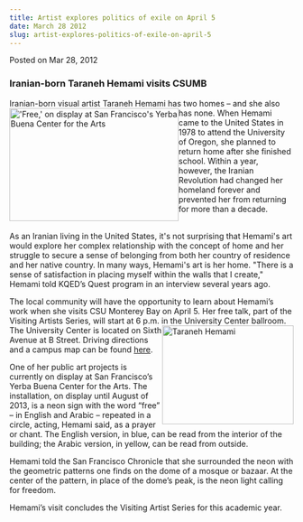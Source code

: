```yaml
---
title: Artist explores politics of exile on April 5
date: March 28 2012
slug: artist-explores-politics-of-exile-on-april-5
---
```


 



<span class="date">Posted on Mar 28, 2012    </span>
<h3>Iranian-born Taraneh Hemami visits CSUMB</h3>
<p>Iranian-born visual artist Taraneh Hemami has two homes &#x2013; and
she also has none. When Hemami&#xA0;<img alt="&apos;Free,&apos; on display at San Francisco&apos;s Yerba Buena Center for the Arts" src="https://news.csumb.edu/sites/default/files/65/attachments/news/images/free-neon300.jpg" style="float:left; width:300px; height:200px">came to the United
States in 1978 to attend the University of Oregon, she planned to
return home after she finished school. Within a year, however, the
Iranian Revolution had changed her homeland forever and prevented
her from returning for more than a decade.</img></p>
<p><br>
As an Iranian living in the United States, it&apos;s not surprising that
Hemami&apos;s art would explore her complex relationship with the
concept of home and her struggle to secure a sense of belonging
from both her country of residence and her native country. In many
ways, Hemami&apos;s art is her home. &quot;There is a sense of satisfaction
in placing myself within the walls that I create,&quot; Hemami told
KQED&#x2019;s Quest program in an interview several years ago.</br></p>
<p>The local community will have the opportunity to learn about
Hemami&#x2019;s work when she visits CSU Monterey Bay on April 5. Her free
talk, part of the Visiting Artists Series, will start at 6 p.m. in
the&#xA0;<img alt="Taraneh Hemami" src="https://news.csumb.edu/sites/default/files/65/attachments/news/images/hemami.taraneh.jpg" style="float:right; width:233px; height:175px">University Center
ballroom. The University Center is located on Sixth Avenue at B
Street. Driving directions and a campus map can be found <a href="https://csumb.edu/map" rel="nofollow">here</a>.</img></p>
<p>One of her public art projects is currently on display at San
Francisco&#x2019;s Yerba Buena Center for the Arts. The installation, on
display until August of 2013, is a neon sign with the word &#x201C;free&#x201D; &#x2013;
in English and Arabic &#x2013; repeated in a circle, acting, Hemami said,
as a prayer or chant. The English version, in blue, can be read
from the interior of the building; the Arabic version, in yellow,
can be read from outside.</p>
<p>Hemami told the San Francisco Chronicle that she surrounded the
neon with the geometric patterns one finds on the dome of a mosque
or bazaar. At the center of the pattern, in place of the dome&#x2019;s
peak, is the neon light calling for freedom.</p>
<p>Hemami&#x2019;s visit concludes the Visiting Artist Series for this
academic year.<br>
&#xA0;</br></p>





 
